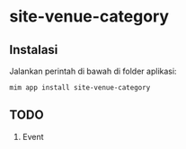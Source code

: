 # site-venue-category

## Instalasi

Jalankan perintah di bawah di folder aplikasi:

```
mim app install site-venue-category
```

## TODO

1. Event